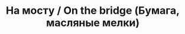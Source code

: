 ---
title: На мосту / On the bridge   (Бумага, масляные мелки)
image_path: /images/On the bridge.jpg
column: 3
---